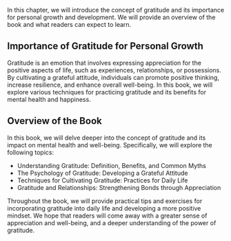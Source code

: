 
In this chapter, we will introduce the concept of gratitude and its importance for personal growth and development. We will provide an overview of the book and what readers can expect to learn.

Importance of Gratitude for Personal Growth
-------------------------------------------

Gratitude is an emotion that involves expressing appreciation for the positive aspects of life, such as experiences, relationships, or possessions. By cultivating a grateful attitude, individuals can promote positive thinking, increase resilience, and enhance overall well-being. In this book, we will explore various techniques for practicing gratitude and its benefits for mental health and happiness.

Overview of the Book
--------------------

In this book, we will delve deeper into the concept of gratitude and its impact on mental health and well-being. Specifically, we will explore the following topics:

* Understanding Gratitude: Definition, Benefits, and Common Myths
* The Psychology of Gratitude: Developing a Grateful Attitude
* Techniques for Cultivating Gratitude: Practices for Daily Life
* Gratitude and Relationships: Strengthening Bonds through Appreciation

Throughout the book, we will provide practical tips and exercises for incorporating gratitude into daily life and developing a more positive mindset. We hope that readers will come away with a greater sense of appreciation and well-being, and a deeper understanding of the power of gratitude.
